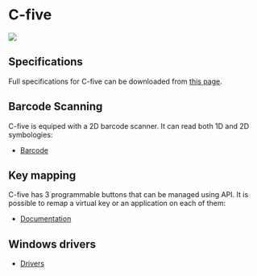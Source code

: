 C-five
======

![](_images/cfive.jpg)

Specifications
--------------

Full specifications for C-five can be downloaded from [this page](https://www.coppernic.fr/en/documentations/).

Barcode Scanning
----------------

C-five is equiped with a 2D barcode scanner. It can read both 1D and 2D symbologies:

- [Barcode](barcode/manager.md)

Key mapping
-----------

C-five has 3 programmable buttons that can be managed using API. It is possible to remap a virtual key or an application on each of them:

- [Documentation](core/mapping.md)

Windows drivers
---------------

- [Drivers](/products/_data/C-five_drivers_for_windows.zip)

